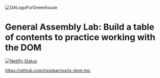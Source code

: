 ![GALogoForGreenhouse](https://user-images.githubusercontent.com/55994508/91800953-9f448380-ebef-11ea-8ec1-fc131ca3cece.png)

# General Assembly Lab: Build a table of contents to practice working with the DOM

[![Netlify Status](https://api.netlify.com/api/v1/badges/e9c773c4-71f7-44f4-ab90-ea1f02ed5a31/deploy-status)](https://app.netlify.com/sites/js-dom-toc/deploys)

https://github.com/rixiobarrios/js-dom-toc
